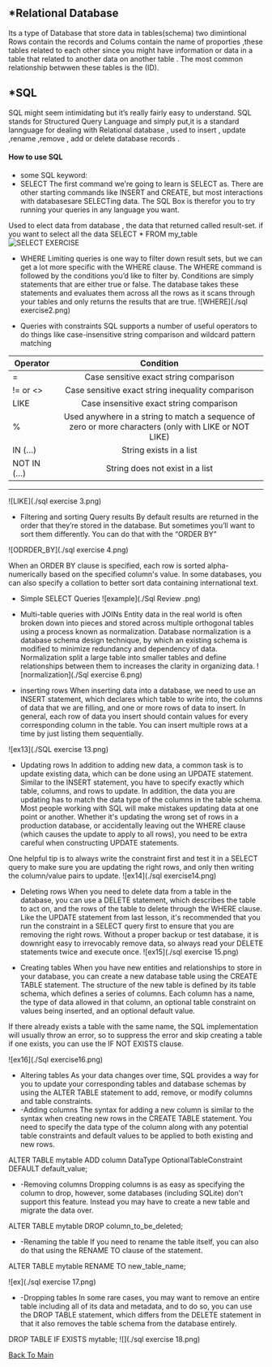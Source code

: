 ## *Relational Database 
Its a type of Database that store data in tables(schema) two dimintional Rows contain the records
 and Colums contain the name of proporties ,these tables related to each other since you might have 
 information or data in a table that related to another data on another table .
 The most common relationship betwwen these tables is the (ID).

 ## *SQL 
 SQL might seem intimidating but it’s really fairly easy to understand. SQL stands for
Structured Query Language and simply put,it is a standard lannguage for dealing with Relational database ,
 used to insert , update ,rename ,remove , add or delete database records .

 

 #### How to use SQL
 - some SQL keyword:
 - SELECT 
 The first command we're going to learn is SELECT as. There are other starting commands like INSERT and CREATE, 
 but most interactions with databasesare SELECTing data. The SQL Box is therefor you to try running your queries 
 in any language you want.
 
 Used to elect data from database , the data that returned called result-set.
 if you want to select all the data SELECT * FROM my_table
 ![SELECT EXERCISE](./sql_excercise1.png)

 - WHERE
 Limiting queries is one way to filter down result sets, but we can get a lot more specific with the WHERE clause. The WHERE command is followed by the conditions you’d like to
filter by.
Conditions are simply statements that are either true or false. The database takes these
statements and evaluates them across all the rows as it scans through your tables and only
returns the results that are true.
![WHERE](./sql exercise2.png)


- Queries with constraints
SQL supports a number of useful operators to do things like case-insensitive string comparison and wildcard pattern matching

| Operator | Condition|
|----------|:-------------:|
| =	  |Case sensitive exact string comparison|
|!= or <> |Case sensitive exact string inequality comparison|
| LIKE |Case insensitive exact string comparison|
|% |	Used anywhere in a string to match a sequence of zero or more characters (only with LIKE or NOT LIKE)|
|IN (…)	|String exists in a list|
|NOT IN (…)	|String does not exist in a list|
---
![LIKE](./sql exercise 3.png)

- Filtering and sorting Query results
By default results are returned in the order that they’re stored in the database. But
sometimes you’ll want to sort them differently. You can do that with the “ORDER BY”

![ODRDER_BY](./sql exercise 4.png)

When an ORDER BY clause is specified, each row is sorted alpha-numerically based on the specified column's value. In some databases, you can also specify a collation to better sort data containing international text.

- Simple SELECT Queries
![example](./Sql Review .png)

- Multi-table queries with JOINs
Entity data in the real world is often broken down into pieces and stored across multiple orthogonal tables using a process known as normalization.
Database normalization is a database schema design technique, by which an existing schema is modified to minimize redundancy and dependency of data. Normalization split a large table into smaller tables and define relationships between them to increases the clarity in organizing data.
![normalization](./Sql exercise 6.png)

- inserting rows
When inserting data into a database, we need to use an INSERT statement, which declares which table to write into, the columns of data that we are filling, and one or more rows of data to insert. In general, each row of data you insert should contain values for every corresponding column in the table. You can insert multiple rows at a time by just listing them sequentially.

![ex13](./SQL exercise 13.png)

- Updating rows
In addition to adding new data, a common task is to update existing data, which can be done using an UPDATE statement. Similar to the INSERT statement, you have to specify exactly which table, columns, and rows to update. In addition, the data you are updating has to match the data type of the columns in the table schema.
Most people working with SQL will make mistakes updating data at one point or another. Whether it's updating the wrong set of rows in a production database, or accidentally leaving out the WHERE clause (which causes the update to apply to all rows), you need to be extra careful when constructing UPDATE statements.

One helpful tip is to always write the constraint first and test it in a SELECT query to make sure you are updating the right rows, and only then writing the column/value pairs to update.
![ex14](./sql exercise14.png)

- Deleting rows
When you need to delete data from a table in the database, you can use a DELETE statement, which describes the table to act on, and the rows of the table to delete through the WHERE clause.
Like the UPDATE statement from last lesson, it's recommended that you run the constraint in a SELECT query first to ensure that you are removing the right rows. Without a proper backup or test database, it is downright easy to irrevocably remove data, so always read your DELETE statements twice and execute once.
![ex15](./sql exercise 15.png)

- Creating tables
When you have new entities and relationships to store in your database, you can create a new database table using the CREATE TABLE statement.
The structure of the new table is defined by its table schema, which defines a series of columns. Each column has a name, the type of data allowed in that column, an optional table constraint on values being inserted, and an optional default value.

If there already exists a table with the same name, the SQL implementation will usually throw an error, so to suppress the error and skip creating a table if one exists, you can use the IF NOT EXISTS clause.

![ex16](./Sql exercise16.png)

-  Altering tables
As your data changes over time, SQL provides a way for you to update your corresponding tables and database schemas by using the ALTER TABLE statement to add, remove, or modify columns and table constraints.
 - -Adding columns
 The syntax for adding a new column is similar to the syntax when creating new rows in the CREATE TABLE statement. You need to specify the data type of the column along with any potential table constraints and default values to be applied to both existing and new rows.

 ALTER TABLE mytable
ADD column DataType OptionalTableConstraint 
    DEFAULT default_value;


 - -Removing columns
 Dropping columns is as easy as specifying the column to drop, however, some databases (including SQLite) don't support this feature. Instead you may have to create a new table and migrate the data over.

 ALTER TABLE mytable
DROP column_to_be_deleted;

- -Renaming the table
If you need to rename the table itself, you can also do that using the RENAME TO clause of the statement.

ALTER TABLE mytable
RENAME TO new_table_name;

![ex](./sql exercise 17.png)

- -Dropping tables
In some rare cases, you may want to remove an entire table including all of its data and metadata, and to do so, you can use the DROP TABLE statement, which differs from the DELETE statement in that it also removes the table schema from the database entirely.

DROP TABLE IF EXISTS mytable;
![](./sql exercise 18.png)

[Back To Main](./README.md)







 
 


 